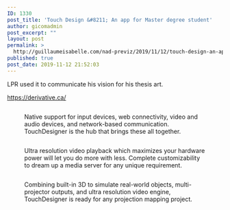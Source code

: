 ```yaml
---
ID: 1330
post_title: 'Touch Design &#8211; An app for Master degree student'
author: gicomadmin
post_excerpt: ""
layout: post
permalink: >
  http://guillaumeisabelle.com/nad-previz/2019/11/12/touch-design-an-app-for-master-degree-student/
published: true
post_date: 2019-11-12 21:52:03
---
```

<!-- wp:paragraph -->

LPR used it to communicate his vision for his thesis art.

<!-- /wp:paragraph -->

<!-- wp:paragraph -->

<https://derivative.ca/>

<!-- /wp:paragraph -->

<!-- wp:image {"id":1333} --><figure class="wp-block-image">

<img src="http://guillaumeisabelle.com/nad-previz/wp-content/uploads/sites/19/2019/11/image-36.png" alt="" class="wp-image-1333" /><figcaption> Native support for input devices, web connectivity, video and audio devices, and network-based communication. TouchDesigner is the hub that brings these all together. </figcaption></figure> <!-- /wp:image -->

<!-- wp:image {"id":1335,"linkDestination":"custom"} --><figure class="wp-block-image">

<a href="https://derivative.ca/feature/high-performance-media-systems" target="_blank" rel="noreferrer noopener"><img src="http://guillaumeisabelle.com/nad-previz/wp-content/uploads/sites/19/2019/11/image-37.png" alt="" class="wp-image-1335" /></a><figcaption> Ultra resolution video playback which maximizes your hardware power will let you do more with less. Complete customizability to dream up a media server for any unique requirement.   </figcaption></figure> <!-- /wp:image -->

<!-- wp:image {"id":1337} --><figure class="wp-block-image">

<img src="http://guillaumeisabelle.com/nad-previz/wp-content/uploads/sites/19/2019/11/image-38.png" alt="" class="wp-image-1337" /><figcaption> Combining built-in 3D to simulate real-world objects, multi-projector outputs, and ultra resolution video engine, TouchDesigner is ready for any projection mapping project.  </figcaption></figure> <!-- /wp:image -->